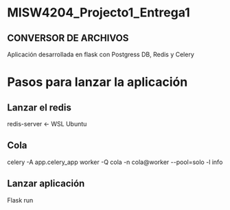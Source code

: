 # MISW4204_Projecto1_Entrega1
## CONVERSOR DE ARCHIVOS
Aplicación desarrollada en flask con Postgress DB, Redis y Celery


# Pasos para lanzar la aplicación

## Lanzar el redis
redis-server <- WSL Ubuntu

## Cola
celery -A app.celery_app worker -Q cola -n cola@worker --pool=solo -l info

## Lanzar aplicación
Flask run